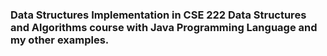 ### Data Structures Implementation in CSE 222 Data Structures and Algorithms course with Java Programming Language and my other examples.

